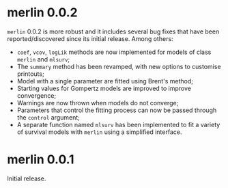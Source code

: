 # merlin 0.0.2

`merlin` 0.0.2 is more robust and it includes several bug fixes that have been reported/discovered since its initial release.
Among others:

* `coef`, `vcov`, `logLik` methods are now implemented for models of class `merlin` and `mlsurv`;
* The `summary` method has been revamped, with new options to customise printouts;
* Model with a single parameter are fitted using Brent's method;
* Starting values for Gompertz models are improved to improve convergence; 
* Warnings are now thrown when models do not converge;
* Parameters that control the fitting process can now be passed through the `control` argument;
* A separate function named `mlsurv` has been implemented to fit a variety of survival models with `merlin` using a simplified interface.

# merlin 0.0.1

Initial release.
